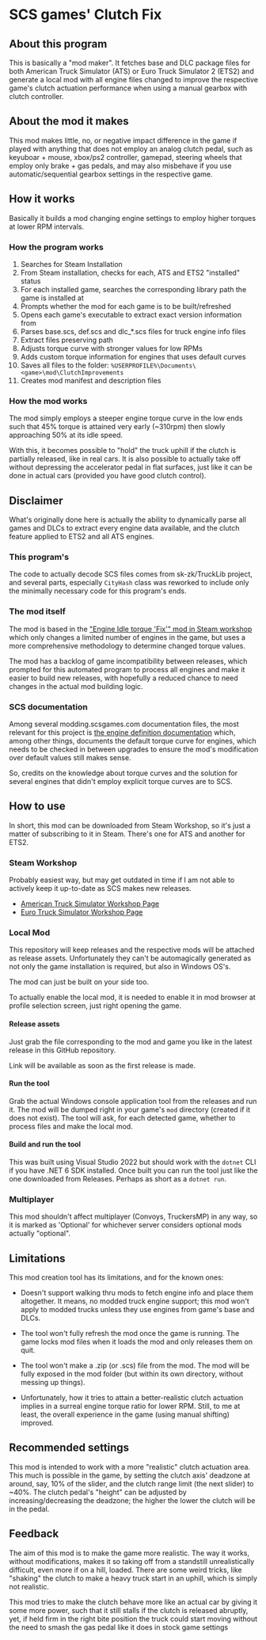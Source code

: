 # SCS games' Clutch Fix

## About this program

This is basically a "mod maker". It fetches base and DLC package files for
both American Truck Simulator (ATS) or Euro Truck Simulator 2 (ETS2) and
generate a local mod with all engine files changed to improve the respective
game's clutch actuation performance when using a manual gearbox with clutch
controller.

## About the mod it makes

This mod makes little, no, or negative impact difference in the game if played
with anything that does not employ an analog clutch pedal, such as keyuboar +
mouse, xbox/ps2 controller, gamepad, steering wheels that employ only brake +
gas pedals, and may also misbehave if you use automatic/sequential gearbox
settings in the respective game.

## How it works

Basically it builds a mod changing engine settings to employ higher torques at
lower RPM intervals.

### How the program works

1. Searches for Steam Installation
2. From Steam installation, checks for each, ATS and ETS2 "installed" status
3. For each installed game, searches the corresponding library path the game
is installed at
4. Prompts whether the mod for each game is to be built/refreshed
5. Opens each game's executable to extract exact version information from
6. Parses base.scs, def.scs and dlc_*.scs files for truck engine info files
7. Extract files preserving path
8. Adjusts torque curve with stronger values for low RPMs
9. Adds custom torque information for engines that uses default curves
10. Saves all files to the folder:
`%USERPROFILE%\Documents\<game>\mod\ClutchImprovements`
11. Creates mod manifest and description files

### How the mod works

The mod simply employs a steeper engine torque curve in the low ends such
that 45% torque is attained very early (~310rpm) then slowly approaching
50% at its idle speed.

With this, it becomes possible to "hold" the truck uphill if the clutch is
partially released, like in real cars. It is also possible to actually
take off without depressing the accelerator pedal in flat surfaces, just
like it can be done in actual cars (provided you have good clutch control).

## Disclaimer

What's originally done here is actually the ability to dynamically parse
all games and DLCs to extract every engine data available, and the clutch
feature applied to ETS2 and all ATS engines.

### This program's

The code to actually decode SCS files comes from sk-zk/TruckLib project, and
several parts, especially `CityHash` class was reworked to include only
the minimally necessary code for this program's ends.

### The mod itself

The mod is based in the ["Engine Idle torque 'Fix'" mod in Steam workshop](https://steamcommunity.com/sharedfiles/filedetails/?id=932750331)
which only changes a limited number of engines in the game, but uses a more
comprehensive methodology to determine changed torque values.

The mod has a backlog of game incompatibility between releases, which prompted
for this automated program to process all engines and make it easier to build
new releases, with hopefully a reduced chance to need changes in the actual
mod building logic.

### SCS documentation

Among several modding.scsgames.com documentation files, the most relevant for
this project is [the engine definition documentation](https://modding.scssoft.com/wiki/Documentation/Engine/Units/accessory_engine_data) which, among other things,
documents the default torque curve for engines, which needs to be checked in
between upgrades to ensure the mod's modification over default values still
makes sense.

So, credits on the knowledge about torque curves and the solution for several
engines that didn't employ explicit torque curves are to SCS.

## How to use

In short, this mod can be downloaded from Steam Workshop, so it's just a matter
of subscribing to it in Steam. There's one for ATS and another for ETS2.

### Steam Workshop

Probably easiest way, but may get outdated in time if I am not able to actively
keep it up-to-date as SCS makes new releases.

- [American Truck Simulator Workshop Page](https://steamcommunity.com/sharedfiles/filedetails/?id=2957334673)
- [Euro Truck Simulator Workshop Page](https://steamcommunity.com/sharedfiles/filedetails/?id=2957334673)

### Local Mod

This repository will keep releases and the respective mods will be attached as
release assets. Unfortunately they can't be automagically generated as not only
the game installation is required, but also in Windows OS's.

The mod can just be built on your side too.

To actually enable the local mod, it is needed to enable it in mod browser at
profile selection screen, just right opening the game.

#### Release assets

Just grab the file corresponding to the mod and game you like in the latest
release in this GitHub repository.

Link will be available as soon as the first release is made.

#### Run the tool

Grab the actual Windows console application tool from the releases and run it.
The mod will be dumped right in your game's `mod` directory (created if it
does not exist). The tool will ask, for each detected game, whether to process
files and make the local mod.

#### Build and run the tool

This was built using Visual Studio 2022 but should work with the `dotnet`
CLI if you have .NET 6 SDK installed. Once built you can run the tool just
like the one downloaded from Releases. Perhaps as short as a `dotnet run`.

### Multiplayer

This mod shouldn't affect multiplayer (Convoys, TruckersMP) in any way, so it
is marked as 'Optional' for whichever server considers optional mods actually
"optional".

## Limitations

This mod creation tool has its limitations, and for the known ones:

- Doesn't support walking thru mods to fetch engine info and place them
altogether. It means, no modded truck engine support; this mod won't apply
to modded trucks unless they use engines from game's base and DLCs.

- The tool won't fully refresh the mod once the game is running. The game locks
mod files when it loads the mod and only releases them on quit.

- The tool won't make a .zip (or .scs) file from the mod. The mod will be
fully exposed in the mod folder (but within its own directory, without messing
up things).

- Unfortunately, how it tries to attain a better-realistic clutch actuation
implies in a surreal engine torque ratio for lower RPM. Still, to me at least,
the overall experience in the game (using manual shifting) improved.

## Recommended settings

This mod is intended to work with a more "realistic" clutch actuation area.
This much is possible in the game, by setting the clutch axis' deadzone at
around, say, 10% of the slider, and the clutch range limit (the next slider)
to ~40%. The clutch pedal's "height" can be adjusted by increasing/decreasing
the deadzone; the higher the lower the clutch will be in the pedal.

## Feedback

The aim of this mod is to make the game more realistic. The way it works,
without modifications, makes it so taking off from a standstill unrealistically
difficult, even more if on a hill, loaded. There are some weird tricks, like
"shaking" the clutch to make a heavy truck start in an uphill, which is simply
not realistic.

This mod tries to make the clutch behave more like an actual car by giving it
some more power, such that it still stalls if the clutch is released abruptly,
yet, if held firm in the right bite position the truck could start moving
without the need to smash the gas pedal like it does in stock game settings